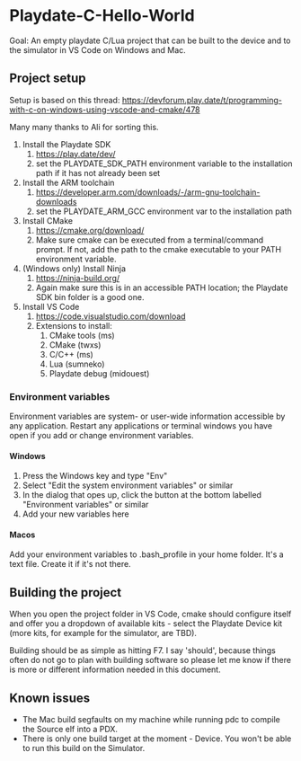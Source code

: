 # Playdate-C-Hello-World
Goal: An empty playdate C/Lua project that can be built to the device and to the simulator in VS Code on Windows and Mac.

## Project setup

Setup is based on this thread: https://devforum.play.date/t/programming-with-c-on-windows-using-vscode-and-cmake/478

Many many thanks to Ali for sorting this.

1. Install the Playdate SDK
    1. https://play.date/dev/
    2. set the PLAYDATE_SDK_PATH environment variable to the installation path if it has not already been set
1. Install the ARM toolchain
    1. https://developer.arm.com/downloads/-/arm-gnu-toolchain-downloads
    2. set the PLAYDATE_ARM_GCC environment var to the installation path
2. Install CMake
    1. https://cmake.org/download/
    2. Make sure cmake can be executed from a terminal/command prompt. If not, add the path to the cmake executable to your PATH environment variable.
5. (Windows only) Install Ninja
    1. https://ninja-build.org/
    2. Again make sure this is in an accessible PATH location; the Playdate SDK bin folder is a good one.
3. Install VS Code
    1. https://code.visualstudio.com/download
    2. Extensions to install: 
        1. CMake tools (ms)
        1. CMake (twxs)
        2. C/C++ (ms)
        3. Lua (sumneko)
        4. Playdate debug (midouest)    

### Environment variables

Environment variables are system- or user-wide information accessible by any application. Restart any applications or terminal windows you have open if you add or change environment variables.

#### Windows

1. Press the Windows key and type "Env"
2. Select "Edit the system environment variables" or similar
3. In the dialog that opes up, click the button at the bottom labelled "Environment variables" or similar
4. Add your new variables here

#### Macos

Add your environment variables to .bash_profile in your home folder. It's a text file. Create it if it's not there.

## Building the project

When you open the project folder in VS Code, cmake should configure itself and offer you a dropdown of available kits - select the Playdate Device kit (more kits, for example for the simulator, are TBD).

Building should be as simple as hitting F7. I say 'should', because things often do not go to plan with building software so please let me know if there is more or different information needed in this document.

## Known issues

* The Mac build segfaults on my machine while running pdc to compile the Source elf into a PDX.
* There is only one build target at the moment - Device. You won't be able to run this build on the Simulator.